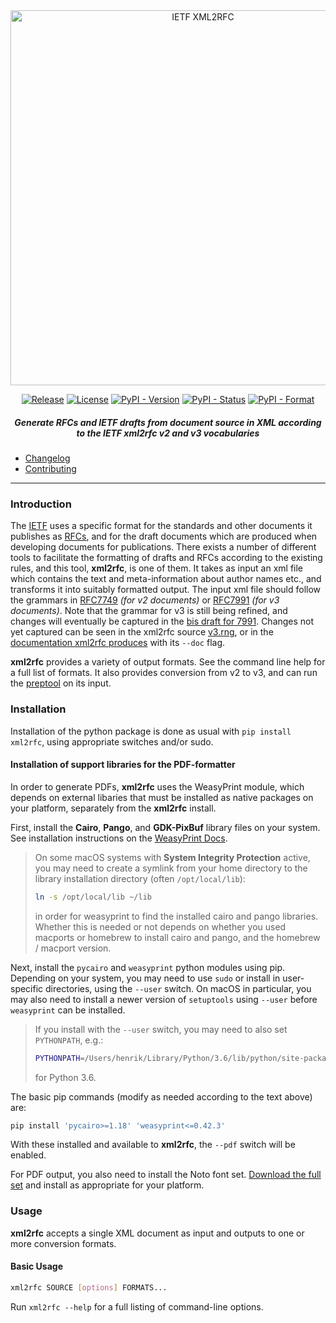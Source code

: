 <div align="center">
    
<img src="https://raw.githubusercontent.com/ietf-tools/common/main/assets/logos/ietf-xml2rfc-logo.svg" alt="IETF XML2RFC" width="600" />
    
[![Release](https://img.shields.io/github/release/ietf-tools/xml2rfc.svg?style=flat&maxAge=600)](https://github.com/ietf-tools/xml2rfc/releases)
[![License](https://img.shields.io/github/license/ietf-tools/xml2rfc)](https://github.com/ietf-tools/xml2rfc/blob/main/LICENSE)
[![PyPI - Version](https://img.shields.io/pypi/v/xml2rfc)](https://pypi.org/project/xml2rfc/)
[![PyPI - Status](https://img.shields.io/pypi/status/xml2rfc)](https://pypi.org/project/xml2rfc/)
[![PyPI - Format](https://img.shields.io/pypi/format/xml2rfc)](https://pypi.org/project/xml2rfc/)
    
##### Generate RFCs and IETF drafts from document source in XML according to the IETF xml2rfc v2 and v3 vocabularies
    
</div>

- [Changelog](https://github.com/ietf-tools/xml2rfc/blob/main/CHANGELOG.md)
- [Contributing](https://github.com/ietf-tools/.github/blob/main/CONTRIBUTING.md)

---

### Introduction

The [IETF] uses a specific format for the standards and other documents it publishes as [RFCs], and for the draft documents which are produced when developing documents for publications. There exists a number of different tools to facilitate the formatting of drafts and RFCs according to the existing rules, and this tool, **xml2rfc**, is one of them. It takes as input an xml file which contains the text and meta-information about author names etc., and transforms it into suitably formatted output. The input xml file should follow the grammars in [RFC7749] *(for v2 documents)* or [RFC7991] *(for v3 documents)*. Note that the grammar for v3 is still being refined, and changes will eventually be captured in the [bis draft for 7991]. Changes not yet captured can be seen in the xml2rfc source [v3.rng], or in the [documentation xml2rfc produces] with its `--doc` flag.

**xml2rfc** provides a variety of output formats. See the command line help for a full list of formats. It also provides conversion from v2 to v3, and can run the [preptool] on its input.

### Installation

Installation of the python package is done as usual with `pip install xml2rfc`, using appropriate switches and/or sudo.

#### Installation of support libraries for the PDF-formatter

In order to generate PDFs, **xml2rfc** uses the WeasyPrint module, which depends on external libaries that must be installed as native packages on your platform, separately from the **xml2rfc** install.

First, install the **Cairo**, **Pango**, and **GDK-PixBuf** library files on your system. See installation instructions on the [WeasyPrint Docs](https://weasyprint.readthedocs.io/en/stable/install.html).

> On some macOS systems with **System Integrity Protection** active, you may need to create a symlink from your home directory to the library installation directory (often `/opt/local/lib`):
> 
> ```sh
> ln -s /opt/local/lib ~/lib
> ```
> 
> in order for weasyprint to find the installed cairo and pango libraries. Whether this is needed or not depends on whether you used macports or homebrew to install cairo and pango, and the homebrew / macport version.

Next, install the `pycairo` and `weasyprint` python modules using pip. Depending on your system, you may need to use `sudo` or install in user-specific directories, using the `--user` switch.  On macOS in particular, you may also need to install a newer version of `setuptools` using `--user` before `weasyprint` can be installed.

> If you install with the `--user` switch, you may need to also set `PYTHONPATH`, e.g.:
> 
> ```sh
> PYTHONPATH=/Users/henrik/Library/Python/3.6/lib/python/site-packages
> ```
>
> for Python 3.6.

The basic pip commands (modify as needed according to the text above) are:

```sh
pip install 'pycairo>=1.18' 'weasyprint<=0.42.3'
```

With these installed and available to **xml2rfc**, the `--pdf` switch will be enabled.

For PDF output, you also need to install the Noto font set. [Download the full set](https://noto-website-2.storage.googleapis.com/pkgs/Noto-unhinted.zip) and install as appropriate for your platform.

### Usage

**xml2rfc** accepts a single XML document as input and outputs to one or more conversion formats.

#### Basic Usage

```sh
xml2rfc SOURCE [options] FORMATS...
```

Run `xml2rfc --help` for a full listing of command-line options.

[IETF]: https://www.ietf.org/
[RFCs]: https://www.rfc-editor.org/
[RFC7749]: https://tools.ietf.org/html/rfc7749
[RFC7991]: https://tools.ietf.org/html/rfc7991
[bis draft for 7991]: https://tools.ietf.org/html/draft-iab-rfc7991bis
[v3.rng]: https://trac.tools.ietf.org/tools/xml2rfc/trac/browser/trunk/cli/xml2rfc/data/v3.rng
[documentation xml2rfc produces]: https://xml2rfc.tools.ietf.org/xml2rfc-doc.html
[preptool]: https://tools.ietf.org/html/rfc7998
